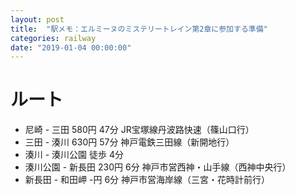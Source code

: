 ```yaml
---
layout: post
title:  "駅メモ：エルミーヌのミステリートレイン第2章に参加する準備"
categories: railway
date: "2019-01-04 00:00:00"
---
```


# ルート

- 尼崎 - 三田 580円 47分 JR宝塚線丹波路快速（篠山口行）
- 三田 - 湊川 630円 57分 神戸電鉄三田線（新開地行）
- 湊川 - 湊川公園 徒歩 4分 
- 湊川公園 - 新長田 230円 6分 神戸市営西神・山手線（西神中央行）
- 新長田 - 和田岬  -円 6分 神戸市営海岸線（三宮・花時計前行）
